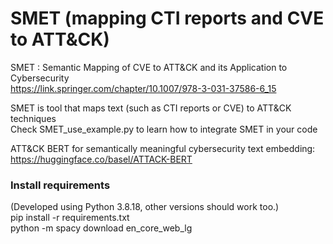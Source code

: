 # SMET (mapping CTI reports and CVE to ATT&CK)
SMET : Semantic Mapping of CVE to ATT&amp;CK and its Application to Cybersecurity <br>
https://link.springer.com/chapter/10.1007/978-3-031-37586-6_15

SMET is tool that maps text (such as CTI reports or CVE) to ATT&CK techniques <br>
Check SMET_use_example.py to learn how to integrate SMET in your code

ATT&CK BERT for semantically meaningful cybersecurity text embedding: https://huggingface.co/basel/ATTACK-BERT

### Install requirements 
(Developed using Python 3.8.18, other versions should work too.) <br>
pip install -r requirements.txt <br>
python -m spacy download en_core_web_lg <br>
